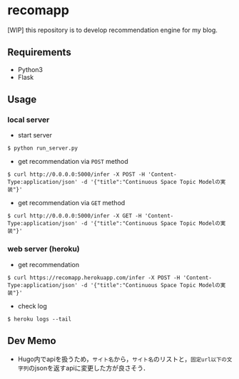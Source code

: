 # recomapp

[WIP] this repository is to develop recommendation engine for my blog.


## Requirements

- Python3
- Flask


## Usage

### local server

- start server

```
$ python run_server.py
```

- get recommendation via `POST` method

```
$ curl http://0.0.0.0:5000/infer -X POST -H 'Content-Type:application/json' -d '{"title":"Continuous Space Topic Modelの実装"}'
```

- get recommendation via `GET` method

```
$ curl http://0.0.0.0:5000/infer -X GET -H 'Content-Type:application/json' -d '{"title":"Continuous Space Topic Modelの実装"}'
```

### web server (heroku)

- get recommendation

```
$ curl https://recomapp.herokuapp.com/infer -X POST -H 'Content-Type:application/json' -d '{"title":"Continuous Space Topic Modelの実装"}'
```

- check log

```
$ heroku logs --tail
```


## Dev Memo

- Hugo内でapiを扱うため，`サイト名`から，`サイト名`のリストと，`固定url以下の文字列`のjsonを返すapiに変更した方が良さそう．
